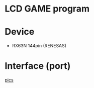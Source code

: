 # LCD GAME program

# Device

- RX63N 144pin (RENESAS)

# Interface (port)

[pics](./Docs/interface.jpg)
